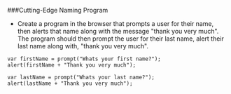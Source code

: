 ###Cutting-Edge Naming Program

- Create a program in the browser that prompts a user for their name, then alerts that name along with the message "thank you very much". The program should then prompt the user for their last name, alert their last name along with, "thank you very much".

```
var firstName = prompt("Whats your first name?");
alert(firstName + "Thank you very much");

var lastName = prompt("Whats your last name?");
alert(lastName + "Thank you very much");

```
